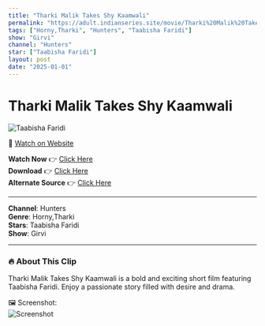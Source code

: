 ```yaml
---
title: "Tharki Malik Takes Shy Kaamwali"
permalink: "https://adult.indianseries.site/movie/Tharki%20Malik%20Takes%20Shy%20Kaamwali"
tags: ["Horny,Tharki", "Hunters", "Taabisha Faridi"]
show: "Girvi"
channel: "Hunters"
star: ["Taabisha Faridi"]
layout: post
date: "2025-01-01"
---
```


# Tharki Malik Takes Shy Kaamwali

![Taabisha Faridi](https://shorts.desisins.com/wp-content/uploads/2024/07/Taabisha-Girvi-DesiSins.com_.jpg)

🔗 [Watch on Website](https://adult.indianseries.site/movie/Tharki%20Malik%20Takes%20Shy%20Kaamwali)

**Watch Now** 👉 [Click Here](https://adult.indianseries.site/movie/Tharki%20Malik%20Takes%20Shy%20Kaamwali)  
**Download** 👉 [Click Here](https://adult.indianseries.site/movie/Tharki%20Malik%20Takes%20Shy%20Kaamwali)  
**Alternate Source** 👉 [Click Here](https://adult.indianseries.site/movie/Tharki%20Malik%20Takes%20Shy%20Kaamwali)

---

**Channel**: Hunters  
**Genre**: Horny,Tharki  
**Stars**: Taabisha Faridi  
**Show**: Girvi

---

### 🔥 About This Clip

Tharki Malik Takes Shy Kaamwali is a bold and exciting short film featuring Taabisha Faridi. Enjoy a passionate story filled with desire and drama.
 
🖼️ Screenshot:  
![Screenshot](https://shorts.desisins.com/wp-content/uploads/2024/07/Taabisha-Girvi-DesiSins.com_.jpg)
